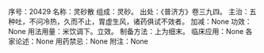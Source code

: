 序号：20429
名称：灵砂散
组成：灵砂。
出处：《普济方》卷三九四。
主治：五种吐，不问冷热，久而不止，胃虚生风，诸药俱试不效者。
加减：None
功效：None
用法用量：米饮调下。立效。
制备方法：上为细末。
临床应用：None
各家论述：None
用药禁忌：None
附注：None
